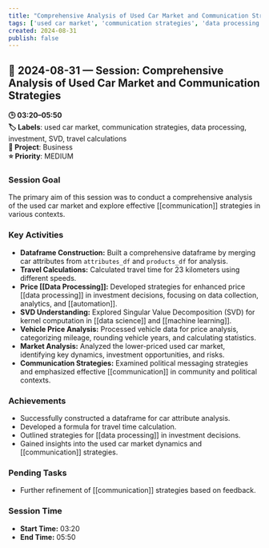 ```yaml
---
title: "Comprehensive Analysis of Used Car Market and Communication Strategies"
tags: ['used car market', 'communication strategies', 'data processing', 'investment', 'SVD', 'travel calculations']
created: 2024-08-31
publish: false
---
```


## 📅 2024-08-31 — Session: Comprehensive Analysis of Used Car Market and Communication Strategies

**🕒 03:20–05:50**  
**🏷️ Labels**: used car market, communication strategies, data processing, investment, SVD, travel calculations  
**📂 Project**: Business  
**⭐ Priority**: MEDIUM  


### Session Goal
The primary aim of this session was to conduct a comprehensive analysis of the used car market and explore effective [[communication]] strategies in various contexts.

### Key Activities
- **Dataframe Construction:** Built a comprehensive dataframe by merging car attributes from `attributes_df` and `products_df` for analysis.
- **Travel Calculations:** Calculated travel time for 23 kilometers using different speeds.
- **Price [[Data Processing]]:** Developed strategies for enhanced price [[data processing]] in investment decisions, focusing on data collection, analytics, and [[automation]].
- **SVD Understanding:** Explored Singular Value Decomposition (SVD) for kernel computation in [[data science]] and [[machine learning]].
- **Vehicle Price Analysis:** Processed vehicle data for price analysis, categorizing mileage, rounding vehicle years, and calculating statistics.
- **Market Analysis:** Analyzed the lower-priced used car market, identifying key dynamics, investment opportunities, and risks.
- **Communication Strategies:** Examined political messaging strategies and emphasized effective [[communication]] in community and political contexts.

### Achievements
- Successfully constructed a dataframe for car attribute analysis.
- Developed a formula for travel time calculation.
- Outlined strategies for [[data processing]] in investment decisions.
- Gained insights into the used car market dynamics and [[communication]] strategies.

### Pending Tasks
- Further refinement of [[communication]] strategies based on feedback.

### Session Time
- **Start Time:** 03:20
- **End Time:** 05:50
